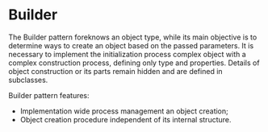 # Builder

The Builder pattern foreknows an object type, while its main objective is
to determine ways to create an object based on the passed parameters. It is
necessary to implement the initialization process complex object with a complex
construction process, defining only type and properties. Details of object construction
or its parts remain hidden and are defined in subclasses.

Builder pattern features:
- Implementation wide process management an object creation;
- Object creation procedure independent of its internal structure.